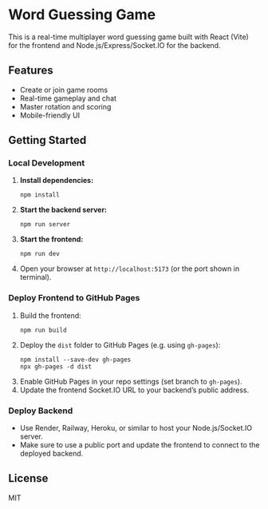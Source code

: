 # Word Guessing Game

This is a real-time multiplayer word guessing game built with React (Vite) for the frontend and Node.js/Express/Socket.IO for the backend.

## Features
- Create or join game rooms
- Real-time gameplay and chat
- Master rotation and scoring
- Mobile-friendly UI

## Getting Started

### Local Development
1. **Install dependencies:**
	```
	npm install
	```
2. **Start the backend server:**
	```
	npm run server
	```
3. **Start the frontend:**
	```
	npm run dev
	```
4. Open your browser at `http://localhost:5173` (or the port shown in terminal).

### Deploy Frontend to GitHub Pages
1. Build the frontend:
	```
	npm run build
	```
2. Deploy the `dist` folder to GitHub Pages (e.g. using `gh-pages`):
	```
	npm install --save-dev gh-pages
	npx gh-pages -d dist
	```
3. Enable GitHub Pages in your repo settings (set branch to `gh-pages`).
4. Update the frontend Socket.IO URL to your backend’s public address.

### Deploy Backend
- Use Render, Railway, Heroku, or similar to host your Node.js/Socket.IO server.
- Make sure to use a public port and update the frontend to connect to the deployed backend.

## License
MIT
